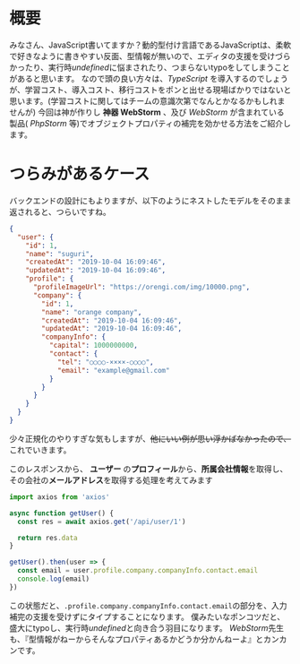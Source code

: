 # 概要
みなさん、JavaScript書いてますか？動的型付け言語であるJavaScriptは、柔軟で好きなように書きやすい反面、型情報が無いので、エディタの支援を受けづらかったり、実行時*undefined*に悩まされたり、つまらないtypoをしてしまうことがあると思います。
なので頭の良い方々は、*TypeScript* を導入するのでしょうが、学習コスト、導入コスト、移行コストをポンと出せる現場ばかりではないと思います。(学習コストに関してはチームの意識次第でなんとかなるかもしれませんが)
今回は神が作りし **神器 WebStorm** 、及び *WebStorm* が含まれている製品( *PhpStorm* 等)でオブジェクトプロパティの補完を効かせる方法をご紹介します。

# つらみがあるケース
バックエンドの設計にもよりますが、以下のようにネストしたモデルをそのまま返されると、つらいですね。

```sampleResponse.json
{
  "user": {
    "id": 1,
    "name": "suguri",
    "createdAt": "2019-10-04 16:09:46",
    "updatedAt": "2019-10-04 16:09:46",
    "profile": {
      "profileImageUrl": "https://orengi.com/img/10000.png",
      "company": {
        "id": 1,
        "name": "orange company",
        "createdAt": "2019-10-04 16:09:46",
        "updatedAt": "2019-10-04 16:09:46",
        "companyInfo": {
          "capital": 1000000000,
          "contact": {
            "tel": "○○○○-××××-○○○○",
            "email": "example@gmail.com"
          }
        }
      }
    }
  }
}
```
少々正規化のやりすぎな気もしますが、~~他にいい例が思い浮かばなかったので、~~これでいきます。

このレスポンスから、 **ユーザー** の**プロフィール**から、**所属会社情報**を取得し、その会社の**メールアドレス**を取得する処理を考えてみます

```sample.js
import axios from 'axios'

async function getUser() {
  const res = await axios.get('/api/user/1')

  return res.data
}

getUser().then(user => {
  const email = user.profile.company.companyInfo.contact.email
  console.log(email)
})
```

この状態だと、`.profile.company.companyInfo.contact.email`の部分を、入力補完の支援を受けずにタイプすることになります。
僕みたいなポンコツだと、盛大にtypoし、実行時*undefined*と向き合う羽目になります。
*WebStorm*先生も、『型情報がねーからそんなプロパティあるかどうか分かんねーよ』とカンカンです。

